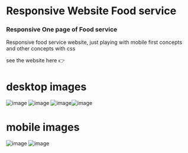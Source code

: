 # Responsive Website Food service
### Responsive One page of Food service
Responsive food service website, just playing with mobile first concepts and other concepts with css

see the website here 👉 

# desktop images 
![image](https://user-images.githubusercontent.com/10317046/153352435-713d8e0e-49c8-47ae-b20f-769fe6f3865e.png)
![image](https://user-images.githubusercontent.com/10317046/153352594-26eac95f-5a1e-4058-88b9-aed179eb9cd5.png)
![image](https://user-images.githubusercontent.com/10317046/153352624-bbb36760-8ccb-4364-838a-a753bdb37dec.png)![image](https://user-images.githubusercontent.com/10317046/153352651-c7bd8c3e-5bfb-4596-9506-93a3dc16ef6a.png)


# mobile images
![image](https://user-images.githubusercontent.com/10317046/153352497-192354f3-708c-48ca-9f43-91ffca33512f.png)
![image](https://user-images.githubusercontent.com/10317046/153352526-fc6b08b1-b565-44ff-86b2-de46d58505da.png)
